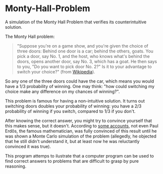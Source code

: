# Monty-Hall-Problem
A simulation of the Monty Hall Problem that verifies its counterintuitive solution.

The Monty Hall problem:
>"Suppose you're on a game show, and you're given the choice of three doors:
>Behind one door is a car; behind the others, goats. You pick a door, say No. 1,
>and the host, who knows what's behind the doors, opens another door, say No. 3, 
>which has a goat. He then says to you, "Do you want to pick door No. 2?" Is it 
>to your advantage to switch your choice?"
>(from [Wikipedia](https://en.wikipedia.org/wiki/Monty_Hall_problem)).

So any one of the three doors could have the car, which means you would have a 1/3 probability of winning. One may think: "how could switching my choice make any difference on my chances of winning?".

This problem is famous for having a non-intuitive solution. It turns out switching doors doubles your probability of winning: you have a 2/3 probability of winning if you switch, compared to 1/3 if you don't. 

After knowing the correct answer, you might try to convince yourself that this makes sense, but it doesn't. According to [some accounts](https://web.archive.org/web/20140413131827/http://www.decisionsciences.org/DecisionLine/Vol30/30_1/vazs30_1.pdf), not even Paul Erdős, the famous mathematician, was fully convinced of this result until he was shown a Monte Carlo simulation of the problem (allegedly, he objected that he still didn't understand it, but at least now he was reluctantly convinced it was true).

This program attemps to ilustrate that a computer program can be used to find correct answers to problems that are difficult to grasp by pure reasoning.
